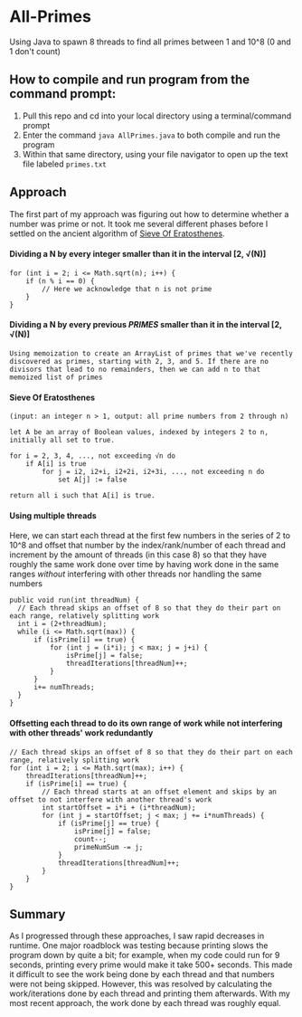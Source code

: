 # All-Primes
Using Java to spawn 8 threads to find all primes between 1 and 10^8 (0 and 1 don't count)

## How to compile and run program from the command prompt:
1. Pull this repo and cd into your local directory using a terminal/command prompt
2. Enter the command `java AllPrimes.java` to both compile and run the program
3. Within that same directory, using your file navigator to open up the text file labeled `primes.txt`

## Approach
The first part of my approach was figuring out how to determine whether a number was prime or not. It took me several different phases before I settled on the ancient algorithm of [Sieve Of Eratosthenes](https://en.wikipedia.org/wiki/Sieve_of_Eratosthenes). 
#### Dividing a N by every integer smaller than it in the interval [2, √(N)]
```
for (int i = 2; i <= Math.sqrt(n); i++) {
    if (n % i == 0) {
        // Here we acknowledge that n is not prime
    }
}
```
        
#### Dividing a N by every previous *PRIMES* smaller than it in the interval [2, √(N)] 
``` 
Using memoization to create an ArrayList of primes that we've recently discovered as primes, starting with 2, 3, and 5. If there are no divisors that lead to no remainders, then we can add n to that memoized list of primes
```

#### Sieve Of Eratosthenes
``` 
(input: an integer n > 1, output: all prime numbers from 2 through n)

let A be an array of Boolean values, indexed by integers 2 to n,
initially all set to true.

for i = 2, 3, 4, ..., not exceeding √n do
    if A[i] is true
        for j = i2, i2+i, i2+2i, i2+3i, ..., not exceeding n do
            set A[j] := false

return all i such that A[i] is true.
```
    
#### Using multiple threads

Here, we can start each thread at the first few numbers in the series of 2 to 10^8 and offset that number by the index/rank/number of each thread and increment by the amount of threads (in this case 8) so that they have roughly the same work done over time by having work done in the same ranges *without* interfering with other threads nor handling the same numbers

```
public void run(int threadNum) {
  // Each thread skips an offset of 8 so that they do their part on each range, relatively splitting work
  int i = (2+threadNum);
  while (i <= Math.sqrt(max)) {
      if (isPrime[i] == true) {
          for (int j = (i*i); j < max; j = j+i) {
              isPrime[j] = false;
              threadIterations[threadNum]++;
          }
      }
      i+= numThreads;
  }
}
```

#### Offsetting each thread to do its own range of work while not interfering with other threads' work redundantly
```
// Each thread skips an offset of 8 so that they do their part on each range, relatively splitting work
for (int i = 2; i <= Math.sqrt(max); i++) {
    threadIterations[threadNum]++;
    if (isPrime[i] == true) {
        // Each thread starts at an offset element and skips by an offset to not interfere with another thread's work
        int startOffset = i*i + (i*threadNum);
        for (int j = startOffset; j < max; j += i*numThreads) {
            if (isPrime[j] == true) {
                isPrime[j] = false;
                count--;
                primeNumSum -= j;
            }
            threadIterations[threadNum]++;
        }
    }
}
```

## Summary
As I progressed through these approaches, I saw rapid decreases in runtime. One major roadblock was testing because printing slows the program down by quite a bit; for example, when my code could run for 9 seconds, printing every prime would make it take 500+ seconds. This made it difficult to see the work being done by each thread and that numbers were not being skipped. However, this was resolved by calculating the work/iterations done by each thread and printing them afterwards. With my most recent approach, the work done by each thread was roughly equal.    
